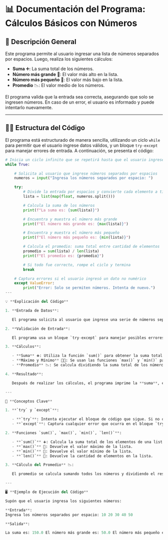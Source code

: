 # 📊 **Documentación del Programa: Cálculos Básicos con Números**

## 📝 **Descripción General**

Este programa permite al usuario ingresar una lista de números separados por espacios. Luego, realiza los siguientes cálculos:

- **Suma** ➕: La suma total de los números.
- **Número más grande** 🔼: El valor más alto en la lista.
- **Número más pequeño** 🔽: El valor más bajo en la lista.
- **Promedio** 📉: El valor medio de los números.

El programa valida que la entrada sea correcta, asegurando que solo se ingresen números. En caso de un error, el usuario es informado y puede intentarlo nuevamente. 

---

## 🧑‍💻 **Estructura del Código**

El programa está estructurado de manera sencilla, utilizando un ciclo `while` para permitir que el usuario ingrese datos válidos, y un bloque `try-except` para manejar errores de entrada. A continuación, se presenta el código:

```python
# Inicia un ciclo infinito que se repetirá hasta que el usuario ingrese una entrada válida
while True:

    # Solicita al usuario que ingrese números separados por espacios
    numeros = input("Ingresa los números separados por espacio: ")

    try:
        # Divide la entrada por espacios y convierte cada elemento a tipo float
        lista = list(map(float, numeros.split()))

        # Calcula la suma de los números
        print(f"La suma es: {sum(lista)}")

        # Encuentra y muestra el número más grande
        print(f"El número más grande es: {max(lista)}")

        # Encuentra y muestra el número más pequeño
        print(f"El número más pequeño es: {min(lista)}")

        # Calcula el promedio: suma total entre cantidad de elementos
        promedio = sum(lista) / len(lista)
        print(f"El promedio es: {promedio}")

        # Si todo fue correcto, rompe el ciclo y termina
        break

    # Captura errores si el usuario ingresó un dato no numérico
    except ValueError:
        print("Error: Solo se permiten números. Intenta de nuevo.")
---

💡 **Explicación del Código**

1. **Entrada de Datos**:

   El programa solicita al usuario que ingrese una serie de números separados por espacios. Utiliza la función `input()` para capturar la entrada del usuario.

2. **Validación de Entrada**:

   El programa usa un bloque `try-except` para manejar posibles errores. Si el usuario ingresa algo que no sea un número (por ejemplo, texto), el bloque `except` captura ese error y muestra un mensaje de advertencia.

3. **Cálculos**:

   - **Suma** ➕: Utiliza la función `sum()` para obtener la suma total de los números ingresados.
   - **Máximo y Mínimo** 🔼🔽: Se usan las funciones `max()` y `min()` para encontrar los valores más alto y más bajo de la lista.
   - **Promedio** 📉: Se calcula dividiendo la suma total de los números entre la cantidad de elementos en la lista (`len(lista)`).

4. **Resultado**:

   Después de realizar los cálculos, el programa imprime la **suma**, el **número más grande**, el **número más pequeño** y el **promedio** en la consola.

---

🔑 **Conceptos Clave**

1. **`try` y `except`**:

   - **`try`**: Intenta ejecutar el bloque de código que sigue. Si no ocurre ningún error, el programa sigue con el flujo normal.
   - **`except`**: Captura cualquier error que ocurra en el bloque `try`. En este caso, se captura el error de conversión de datos cuando el usuario ingresa algo que no es un número.

2. **Funciones `sum()`, `max()`, `min()`, `len()`**:

   - **`sum()`** ➕: Calcula la suma total de los elementos de una lista.
   - **`max()`** 🔼: Devuelve el valor máximo de la lista.
   - **`min()`** 🔽: Devuelve el valor mínimo de la lista.
   - **`len()`** 📏: Devuelve la cantidad de elementos en la lista.

3. **Cálculo del Promedio** 📉:

   El promedio se calcula sumando todos los números y dividiendo el resultado entre la cantidad de elementos (`len(lista)`).

---

🖥️ **Ejemplo de Ejecución del Código**

Supón que el usuario ingresa los siguientes números:

**Entrada**:
Ingresa los números separados por espacio: 10 20 30 40 50

**Salida**:

La suma es: 150.0 El número más grande es: 50.0 El número más pequeño es: 10.0 El promedio es: 30.0